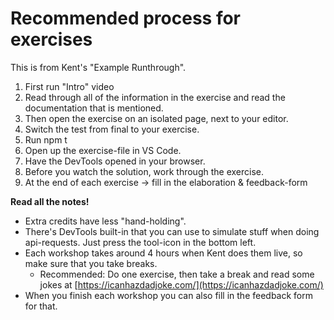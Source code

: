 # Recommended process for exercises

This is from Kent's "Example Runthrough".

1. First run "Intro" video
2. Read through all of the information in the exercise and read the documentation that is mentioned.
3. Then open the exercise on an isolated page, next to your editor.
4. Switch the test from final to your exercise.
5. Run npm t
6. Open up the exercise-file in VS Code.
7. Have the DevTools opened in your browser.
8. Before you watch the solution, work through the exercise.
9. At the end of each exercise -> fill in the elaboration & feedback-form

**Read all the notes!**

* Extra credits have less "hand-holding". 
* There's DevTools built-in that you can use to simulate stuff when doing api-requests.  Just press the tool-icon in the bottom left.
* Each workshop takes around 4 hours when Kent does them live, so make sure that you take breaks.
	* Recommended: Do one exercise, then take a break and read some jokes at [https://icanhazdadjoke.com/](https://icanhazdadjoke.com/)
* When you finish each workshop you can also fill in the feedback form for that.

<!--stackedit_data:
eyJoaXN0b3J5IjpbMjA0MzY3MDI2NCwtMTQ1NzM5MjAxMCwxNj
AzNzEzNjhdfQ==
-->